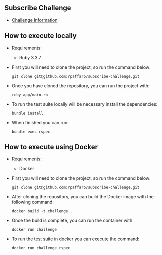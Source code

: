 ## Subscribe Challenge
 - [Challenge Information](https://gist.github.com/safplatform/792314da6b54346594432f30d5868f36)

## How to execute locally

- Requirements:
    - Ruby 3.3.7

- First you will need to clone the project, so run the command below:

    `git clone git@github.com:rpaffaro/subscribe-challenge.git`

- Once you have cloned the repository, you can run the project with:

    `ruby app/main.rb`

- To run the test suite locally will be necessary install the dependencies:

    `bundle install`

- When finished you can run:

    `bundle exec rspec`

## How to execute using Docker

- Requirements:
    - Docker

- First you will need to clone the project, so run the command below:

    `git clone git@github.com:rpaffaro/subscribe-challenge.git`

- After cloning the repository, you can build the Docker image with the following command:

    `docker build -t challenge .`

- Once the build is complete, you can run the container with:

    `docker run challenge`

- To run the test suite in docker you can execute the command:

    `docker run challenge rspec`
